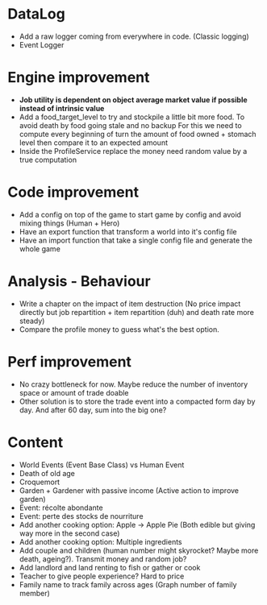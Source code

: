 # DataLog
- Add a raw logger coming from everywhere in code. (Classic logging)
- Event Logger

# Engine improvement
- __Job utility is dependent on object average market value if possible instead of intrinsic value__
- Add a food_target_level to try and stockpile a little bit more food. To avoid death by food going stale and no backup
For this we need to compute every beginning of turn the amount of food owned + stomach level then compare it to an expected amount
- Inside the ProfileService replace the money need random value by a true computation

# Code improvement
- Add a config on top of the game to start game by config and avoid mixing things (Human + Hero)
- Have an export function that transform a world into it's config file
- Have an import function that take a single config file and generate the whole game

# Analysis - Behaviour
- Write a chapter on the impact of item destruction (No price impact directly but job repartition + item repartition
(duh) and death rate more steady)
- Compare the profile money to guess what's the best option.

# Perf improvement
- No crazy bottleneck for now. Maybe reduce the number of inventory space or amount of trade doable
- Other solution is to store the trade event into a compacted form day by day. And after 60 day, sum into the big one?

# Content
- World Events (Event Base Class) vs Human Event
- Death of old age
- Croquemort
- Garden + Gardener with passive income (Active action to improve garden)
- Event: récolte abondante
- Event: perte des stocks de nourriture
- Add another cooking option: Apple -> Apple Pie (Both edible but giving way more in the second case)
- Add another cooking option: Multiple ingredients
- Add couple and children (human number might skyrocket? Maybe more death, ageing?). Transmit money and random job? 
- Add landlord and land renting to fish or gather or cook
- Teacher to give people experience? Hard to price
- Family name to track family across ages (Graph number of family member)
